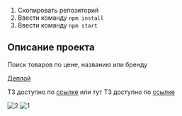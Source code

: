 1. Скопировать репозиторий
2. Ввести команду `npm install`
2. Ввести команду `npm start`
## Описание проекта
Поиск товаров по цене, названию или бренду

[Деплой](https://deploy-preview-2--lambent-muffin-974f14.netlify.app/)

ТЗ доступно по [ссылке](https://disk.yandex.ru/d/D_KydIXOVcsSnA)
или тут
ТЗ доступно по [ссылке](https://github.com/ValantisJewelry/TestTaskValantis)


![2](https://github.com/Zoldok/valantis/assets/129782617/e48be15f-0039-4129-88e5-7a51553c1d85)
![1](https://github.com/Zoldok/valantis/assets/129782617/7c47bc81-3fe5-47f0-b8b5-e7e779225004)
